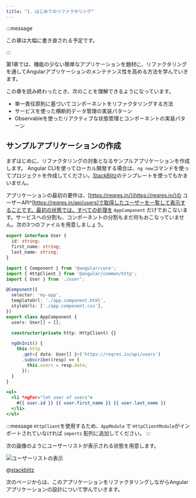 ```yaml
---
title: "1. はじめてのリファクタリング"
---
```


:::message

この章は大幅に書き直される予定です。

:::

第1章では、機能の少ない簡単なアプリケーションを題材に、リファクタリングを通してAngularアプリケーションのメンテナンス性を高める方法を学んでいきます。


この章を読み終わったとき、次のことを理解できるようになっています。

- 単一責任原則に基づいてコンポーネントをリファクタリングする方法
- サービスを使った横断的データ管理の実装パターン
- Observableを使ったリアクティブな状態管理とコンポーネントの実装パターン

## サンプルアプリケーションの作成

まずはじめに、リファクタリングの対象となるサンプルアプリケーションを作成します。
Angular CLIを使ってローカル開発する場合は、`ng new`コマンドを使ってプロジェクトを作成してください。[StackBlitz](https://stackblitz.com/fork/angular)のテンプレートを使ってもかまいません。

アプリケーションの最初の要件は、[https://reqres.in/](https://reqres.in/)の ユーザーAPI^[https://reqres.in/api/users]で取得したユーザーを一覧して表示することです。最初の状態では、すべての処理を `AppComponent` だけでおこないます。サービスへの分割も、コンポーネントの分割もまだ何もおこなっていません。次の3つのファイルを用意しましょう。

```typescript:app/user.ts
export interface User {
  id: string;
  first_name: string;
  last_name: string;
}
```

```typescript:app/app.component.ts
import { Component } from '@angular/core';
import { HttpClient } from '@angular/common/http';
import { User } from './user';

@Component({
  selector: 'my-app',
  templateUrl: './app.component.html',
  styleUrls: ['./app.component.css'],
})
export class AppComponent {
  users: User[] = [];

  constructor(private http: HttpClient) {}

  ngOnInit() {
    this.http
      .get<{ data: User[] }>('https://reqres.in/api/users')
      .subscribe((resp) => {
        this.users = resp.data;
      });
  }
}
```

```html:app/app.component.html
<ul>
  <li *ngFor="let user of users">
    #{{ user.id }} {{ user.first_name }} {{ user.last_name }}
  </li>
</ul>
```

:::message
`HttpClient`を使用するため、`AppModule` で `HttpClientModule`がインポートされていなければ `imports` 配列に追加してください。
:::

次の画像のようにユーザーリストが表示される状態を用意します。

![ユーザーリストの表示](https://storage.googleapis.com/zenn-user-upload/fxe08aphixf79glw06ny9vizggcw)

@[stackblitz](https://stackblitz.com/edit/angular-i8x98w?embed=1&file=src/app/app.component.html)

次のページからは、このアプリケーションをリファクタリングしながらAngularアプリケーションの設計について学んでいきます。
